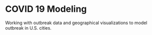 # COVID 19 Modeling
Working with outbreak data and geographical visualizations to model outbreak in U.S. cities.
